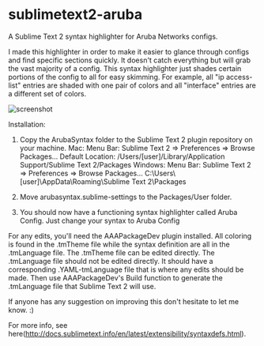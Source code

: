 # sublimetext2-aruba
A Sublime Text 2 syntax highlighter for Aruba Networks configs.

I made this highlighter in order to make it easier to glance through configs and find specific sections quickly.  It doesn't catch everything but will grab the vast majority of a config.
This syntax highlighter just shades certain portions of the config to all for easy skimming. For example, all "ip access-list" entries are shaded with one pair of colors and all "interface" entries are a different set of colors.

![screenshot](http://mww012.github.io/sublimetext2-aruba/aruba_config.png)

Installation:
1. Copy the ArubaSyntax folder to the Sublime Text 2 plugin repository on your machine.
	Mac:		Menu Bar: Sublime Text 2 => Preferences => Browse Packages...
				Default Location: /Users/[user]/Library/Application Support/Sublime Text 2/Packages
	Windows:	Menu Bar: Sublime Text 2 => Preferences => Browse Packages...
				C:\Users\\\[user]\AppData\Roaming\Sublime Text 2\Packages

2. Move arubasyntax.sublime-settings to the Packages/User folder.

3. You should now have a functioning syntax highlighter called Aruba Config.  Just change your syntax to Aruba Config

For any edits, you'll need the AAAPackageDev plugin installed.
All coloring is found in the .tmTheme file while the syntax definition are all in the .tmLanguage file.
The .tmTheme file can be edited directly.
The .tmLanguage file should not be edited directly.  It should have a corresponding .YAML-tmLanguage file that is where any edits should be made. Then use AAAPackageDev's Build function to generate the .tmLanguage file that Sublime Text 2 will use.

If anyone has any suggestion on improving this don't hesitate to let me know. :)

For more info, see here(http://docs.sublimetext.info/en/latest/extensibility/syntaxdefs.html).